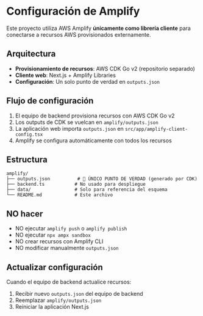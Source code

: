 # Configuración de Amplify

Este proyecto utiliza AWS Amplify **únicamente como librería cliente** para conectarse a recursos AWS provisionados externamente.

## Arquitectura

- **Provisionamiento de recursos**: AWS CDK Go v2 (repositorio separado)
- **Cliente web**: Next.js + Amplify Libraries
- **Configuración**: Un solo punto de verdad en `outputs.json`

## Flujo de configuración

1. El equipo de backend provisiona recursos con AWS CDK Go v2
2. Los outputs de CDK se vuelcan en `amplify/outputs.json`
3. La aplicación web importa `outputs.json` en `src/app/amplify-client-config.tsx`
4. Amplify se configura automáticamente con todos los recursos

## Estructura

```
amplify/
├── outputs.json          # 🎯 ÚNICO PUNTO DE VERDAD (generado por CDK)
├── backend.ts           # No usado para despliegue
├── data/                # Solo para referencia del esquema
└── README.md            # Este archivo
```

## NO hacer

- NO ejecutar `amplify push` o `amplify publish`
- NO ejecutar `npx ampx sandbox`
- NO crear recursos con Amplify CLI
- NO modificar manualmente `outputs.json`

## Actualizar configuración

Cuando el equipo de backend actualice recursos:
1. Recibir nuevo `outputs.json` del equipo de backend
2. Reemplazar `amplify/outputs.json`
3. Reiniciar la aplicación Next.js